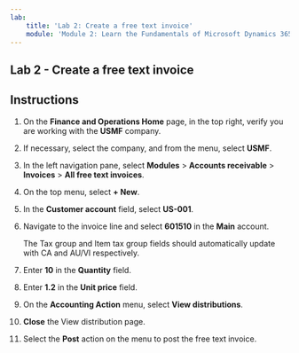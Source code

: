 ```yaml
---
lab:
    title: 'Lab 2: Create a free text invoice'
    module: 'Module 2: Learn the Fundamentals of Microsoft Dynamics 365 Finance'
---
```


## Lab 2 - Create a free text invoice

## Instructions

1. On the **Finance and Operations Home** page, in the top right, verify you are working with the **USMF** company.

2. If necessary, select the company, and from the menu, select **USMF**.

3. In the left navigation pane, select **Modules** > **Accounts receivable** > **Invoices** > **All free text invoices**.

4. On the top menu, select **+ New**.

5. In the **Customer account** field, select **US-001**.

6. Navigate to the invoice line and select **601510** in the **Main** account.

   The Tax group and Item tax group fields should automatically update with CA and AU/VI respectively.

7. Enter **10** in the **Quantity** field.

8. Enter **1.2** in the **Unit price** field.

9. On the **Accounting Action** menu, select **View distributions**. 

10. **Close** the View distribution page.

11. Select the **Post** action on the menu to post the free text invoice.
